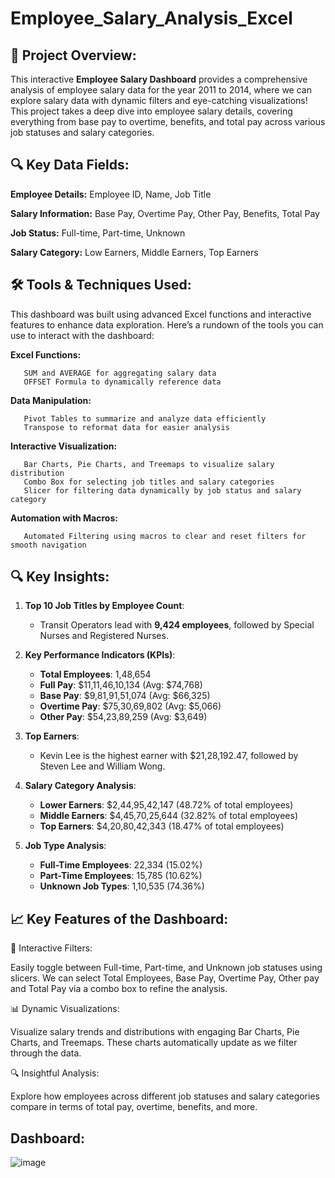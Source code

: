 # Employee_Salary_Analysis_Excel

🎯 Project Overview:
------------------------------
This interactive **Employee Salary Dashboard** provides a comprehensive analysis of employee salary data for the year 2011 to 2014, where we can explore salary data with dynamic filters and eye-catching visualizations! This project takes a deep dive into employee salary details, covering everything from base pay to overtime, benefits, and total pay across various job statuses and salary categories.

🔍 Key Data Fields:
-----------------------------
**Employee Details:** Employee ID, Name, Job Title

**Salary Information:** Base Pay, Overtime Pay, Other Pay, Benefits, Total Pay

**Job Status:** Full-time, Part-time, Unknown

**Salary Category:** Low Earners, Middle Earners, Top Earners

🛠️ Tools & Techniques Used:
------------------------------
This dashboard was built using advanced Excel functions and interactive features to enhance data exploration. Here’s a rundown of the tools you can use to interact with the dashboard:

**Excel Functions:**

       SUM and AVERAGE for aggregating salary data
       OFFSET Formula to dynamically reference data
       
**Data Manipulation:**

       Pivot Tables to summarize and analyze data efficiently
       Transpose to reformat data for easier analysis
       
**Interactive Visualization:**

       Bar Charts, Pie Charts, and Treemaps to visualize salary distribution
       Combo Box for selecting job titles and salary categories
       Slicer for filtering data dynamically by job status and salary category
       
**Automation with Macros:**

       Automated Filtering using macros to clear and reset filters for smooth navigation

🔍 Key Insights:
------------------------------

1. **Top 10 Job Titles by Employee Count**:
   - Transit Operators lead with **9,424 employees**, followed by Special Nurses and Registered Nurses.

2. **Key Performance Indicators (KPIs)**:
   - **Total Employees**: 1,48,654
   - **Full Pay**: $11,11,46,10,134 (Avg: $74,768)
   - **Base Pay**: $9,81,91,51,074 (Avg: $66,325)
   - **Overtime Pay**: $75,30,69,802 (Avg: $5,066)
   - **Other Pay**: $54,23,89,259 (Avg: $3,649)

3. **Top Earners**:
   - Kevin Lee is the highest earner with $21,28,192.47, followed by Steven Lee and William Wong.

4. **Salary Category Analysis**:
   - **Lower Earners**: $2,44,95,42,147 (48.72% of total employees)
   - **Middle Earners**: $4,45,70,25,644 (32.82% of total employees)
   - **Top Earners**: $4,20,80,42,343 (18.47% of total employees)

5. **Job Type Analysis**:
   - **Full-Time Employees**: 22,334 (15.02%)
   - **Part-Time Employees**: 15,785 (10.62%)
   - **Unknown Job Types**: 1,10,535 (74.36%)

📈 Key Features of the Dashboard:
-------------------------------------

🔄 Interactive Filters:

Easily toggle between Full-time, Part-time, and Unknown job statuses using slicers. We can select Total Employees, Base Pay, Overtime Pay, Other pay and Total Pay via a combo box to refine the analysis.

📊 Dynamic Visualizations:

Visualize salary trends and distributions with engaging Bar Charts, Pie Charts, and Treemaps. These charts automatically update as we filter through the data.

🔍 Insightful Analysis:

Explore how employees across different job statuses and salary categories compare in terms of total pay, overtime, benefits, and more.   

Dashboard:
-------------------------
![image](https://github.com/user-attachments/assets/da8da908-1d88-44ac-96e1-510e540dfbf2)


